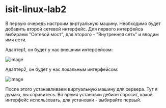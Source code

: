 # isit-linux-lab2
В первую очередь настроим виртуальную машину. Необходимо будет добавить второй сетевой интерфейс.
Для первого интерфейса выбираем "Сетевой мост", для второго - "Внутренняя сеть" и вводим имя сети.

Адаптер1, он будет у нас внешним интерфейсом:


![image](https://user-images.githubusercontent.com/65608414/102971455-3fb21100-451b-11eb-889b-dc1ed0423122.png)

Адаптер2, он будет у нас локальным интерфейсом:

![image](https://user-images.githubusercontent.com/65608414/102971610-7daf3500-451b-11eb-9401-fc9b91d4d033.png)

После этого устанавливаем виртуальную машину для сервера. Тут я думаю, вы справитесь. Во время установки дебиан спросит, какой интерфейс использовать, для установки - выбирайте первый. 
